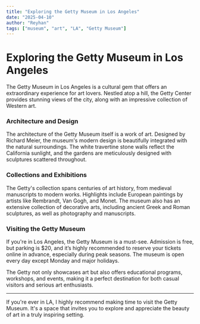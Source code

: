 ```yaml
---
title: "Exploring the Getty Museum in Los Angeles"
date: "2025-04-10"
author: "Reyhan"
tags: ["museum", "art", "LA", "Getty Museum"]
---
```


# Exploring the Getty Museum in Los Angeles

The Getty Museum in Los Angeles is a cultural gem that offers an extraordinary experience for art lovers. Nestled atop a hill, the Getty Center provides stunning views of the city, along with an impressive collection of Western art. 

### Architecture and Design

The architecture of the Getty Museum itself is a work of art. Designed by Richard Meier, the museum's modern design is beautifully integrated with the natural surroundings. The white travertine stone walls reflect the California sunlight, and the gardens are meticulously designed with sculptures scattered throughout.

### Collections and Exhibitions

The Getty's collection spans centuries of art history, from medieval manuscripts to modern works. Highlights include European paintings by artists like Rembrandt, Van Gogh, and Monet. The museum also has an extensive collection of decorative arts, including ancient Greek and Roman sculptures, as well as photography and manuscripts.

### Visiting the Getty Museum

If you're in Los Angeles, the Getty Museum is a must-see. Admission is free, but parking is $20, and it’s highly recommended to reserve your tickets online in advance, especially during peak seasons. The museum is open every day except Monday and major holidays.

The Getty not only showcases art but also offers educational programs, workshops, and events, making it a perfect destination for both casual visitors and serious art enthusiasts.

---

If you're ever in LA, I highly recommend making time to visit the Getty Museum. It's a space that invites you to explore and appreciate the beauty of art in a truly inspiring setting.
